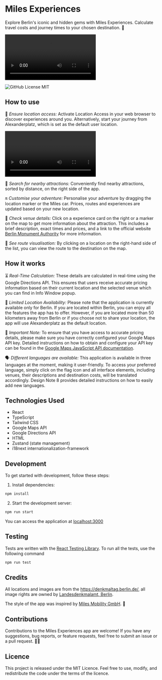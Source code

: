 # Miles Experiences

Explore Berlin's iconic and hidden gems with Miles Experiences. Calculate travel costs and journey times to your chosen destination. 🚗

![Miles Experiences App](https://raw.githubusercontent.com/ikorotkaya/miles_experiences/main/misc/allow_location.mov)

![GitHub License MIT](https://img.shields.io/github/license/sqlhabit/sql_schema_visualizer?color=%2347A3F3)

## How to use

🚀 *Ensure location access:* Activate Location Access in your web browser to discover experiences around you. Alternatively, start your journey from Alexanderplatz, which is set as the default user location.

![Block Location](https://raw.githubusercontent.com/ikorotkaya/miles_experiences/main/misc/block_location.mov)

🎡 *Search for nearby attractions:* Conveniently find nearby attractions, sorted by distance, on the right side of the app.

🔛 *Customise your adventure:* Personalise your adventure by dragging the location marker or the Miles car. Prices, routes and experiences are updated based on your new location.

🧐 *Check venue details:* Click on a experience card on the right or a marker on the map to get more information about the attraction. This includes a brief description, exact times and prices, and a link to the official website [Berlin Monument Authority](https://www.berlin.de/landesdenkmalamt/) for more information.

🏁 *See route visualisation:* By clicking on a location on the right-hand side of the list, you can view the route to the destination on the map.

## How it works

⏳ *Real-Time Calculation:* These details are calculated in real-time using the Google Directions API. This ensures that users receive accurate pricing information based on their current location and the selected venue which you can find in Info Window popup.

📍 *Limited Location Availability:* Please note that the application is currently available only for Berlin. If you are located within Berlin, you can enjoy all the features the app has to offer. However, if you are located more than 50 kilometers away from Berlin or if you choose not to share your location, the app will use Alexanderplatz as the default location.

🔑 *Important Note:* To ensure that you have access to accurate pricing details, please make sure you have correctly configured your Google Maps API key. Detailed instructions on how to obtain and configure your API key can be found in the [Google Maps JavaScript API documentation](https://developers.google.com/maps/documentation/javascript/get-api-key).

🗣️ *Different languages are available:* This application is available in three languages at the moment, making it user-friendly. To access your preferred language, simply click on the flag icon and all interface elements, including venues, their descriptions and destination costs, will be translated accordingly. Design Note 8 provides detailed instructions on how to easily add new languages.

## Technologies Used

- React
- TypeScript
- Tailwind CSS
- Google Maps API
- Google Directions API
- HTML
- Zustand (state management)
- i18next internationalization-framework

## Development

To get started with development, follow these steps:

1. Install dependencies:
```sh
npm install
```
2. Start the development server:

```sh
npm run start
```

You can access the application at [localhost:3000](http://localhost:3000/)

## Testing

Tests are written with the [React Testing Library](https://testing-library.com/docs/react-testing-library/example-intro). To run all the tests, use the following command

```sh
npm run test
```

## Credits

All locations and images are from the https://denkmaltag.berlin.de/, all image rights are owned by [Landesdenkmal­amt, Berlin](https://www.berlin.de/landesdenkmalamt/).

The style of the app was inspired by [Miles Mobility GmbH](https://miles-mobility.com/en-de). 🎨

## Contributions

Contributions to the Miles Experiences app are welcome! If you have any suggestions, bug reports, or feature requests, feel free to submit an issue or a pull request. 👋🏼

## Licence

This project is released under the MIT Licence. Feel free to use, modify, and redistribute the code under the terms of the licence.
